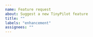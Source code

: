 ```yaml
---
name: Feature request
about: Suggest a new TinyPilot feature
title: ""
labels: "enhancement"
assignees: ""
---
```

